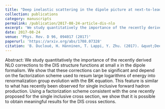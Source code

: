 ```yaml
---
title: "Deep inelastic scattering in the dipole picture at next-to-leading order"
collection: publications
category: manuscripts
permalink: /publication/2017-08-24-article-dis-nlo
excerpt: 'We study quantitatively the importance of the recently derived NLO corrections to the DIS structure functions at small x in the dipole formalism. We show that these corrections can be significant and depend on the factorization scheme used to resum large logarithms of energy into renormalization group evolution with the BK equation. This feature is similar to what has recently been observed for single inclusive forward hadron production. Using a factorization scheme consistent with the one recently proposed for the single inclusive cross section, we show that it is possible to obtain meaningful results for the DIS cross sections.'
date: 2017-08-24
venue: 'Phys. Rev. D 96, 094017 (2017)'
paperurl: 'https://arxiv.org/abs/1708.07328'
citation: 'B. Ducloué, H. Hänninen, T. Lappi, Y. Zhu. (2017). &quot;Deep inelastic scattering in the dipole picture at next-to-leading order&quot; <i>Phys. Rev. D</i>. 96, 094017 (2017).'
---
```


Abstract: We study quantitatively the importance of the recently derived NLO corrections to the DIS structure functions at small x in the dipole formalism. We show that these corrections can be significant and depend on the factorization scheme used to resum large logarithms of energy into renormalization group evolution with the BK equation. This feature is similar to what has recently been observed for single inclusive forward hadron production. Using a factorization scheme consistent with the one recently proposed for the single inclusive cross section, we show that it is possible to obtain meaningful results for the DIS cross sections.